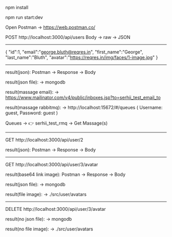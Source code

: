 npm install

npm run start:dev

Open Postman -> https://web.postman.co/

POST http://localhost:3000/api/users
Body -> raw -> JSON

---

{
"id":1,
"email":"george.bluth@reqres.in",
"first_name":"George",
"last_name":"Bluth",
"avatar":"https://reqres.in/img/faces/1-image.jpg"
}

---

result(json): Postman -> Response -> Body

result(json file): -> mongodb

result(massage email): -> https://www.mailinator.com/v4/public/inboxes.jsp?to=serhii_test_email_to

result(massage rabbitmq): -> http://localhost:15672/#/queues
( Username: guest, Password: guest )

Queues -> 👉 serhii_test_rmq -> Get Massage(s)

---

GET http://localhost:3000/api/user/2

result(json): Postman -> Response -> Body

---

GET http://localhost:3000/api/user/3/avatar

result(base64 link image): Postman -> Response -> Body

result(json file): -> mongodb

result(file image): -> ./src/user/avatars

---

DELETE http://localhost:3000/api/user/3/avatar

result(no json file): -> mongodb

result(no file image): -> ./src/user/avatars
